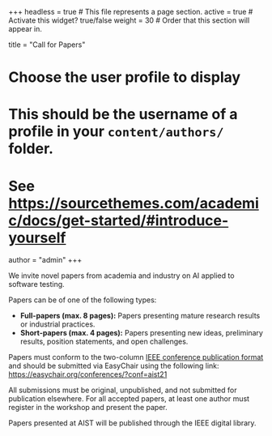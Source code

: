 +++
headless = true  # This file represents a page section.
active = true  # Activate this widget? true/false
weight = 30  # Order that this section will appear in.

title = "Call for Papers"

# Choose the user profile to display
# This should be the username of a profile in your `content/authors/` folder.
# See https://sourcethemes.com/academic/docs/get-started/#introduce-yourself
author = "admin"
+++

We invite novel papers from academia and industry on AI applied to software testing. 

Papers can be of one of the following types:
 - **Full-papers (max. 8 pages):** Papers presenting mature research results or industrial practices.
 - **Short-papers (max. 4 pages):** Papers presenting new ideas, preliminary results, position statements, and open challenges.

Papers must conform to the two-column [IEEE conference publication format](https://www.ieee.org/conferences/publishing/templates.html) and should be submitted via EasyChair using the following link: <br /> 
https://easychair.org/conferences/?conf=aist21

All submissions must be original, unpublished, and not submitted for publication elsewhere. For all accepted papers, at least one author must register in the workshop and present the paper. 

Papers presented at AIST will be published through the IEEE digital library.


